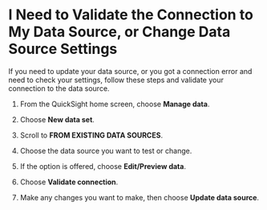 # I Need to Validate the Connection to My Data Source, or Change Data Source Settings<a name="troubleshoot-connect-validate"></a>

If you need to update your data source, or you got a connection error and need to check your settings, follow these steps and validate your connection to the data source\.

1. From the QuickSight home screen, choose **Manage data**\.

1. Choose **New data set**\.

1. Scroll to **FROM EXISTING DATA SOURCES**\.

1. Choose the data source you want to test or change\.

1. If the option is offered, choose **Edit/Preview data**\.

1. Choose **Validate connection**\.

1. Make any changes you want to make, then choose **Update data source**\.